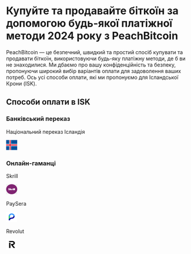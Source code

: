 <body class="payment-methods-page">

# Купуйте та продавайте біткоїн за допомогою будь-якої платіжної методи 2024 року з PeachBitcoin

PeachBitcoin — це безпечний, швидкий та простий спосіб купувати та продавати біткоїн, використовуючи будь-яку платіжну методи, де б ви не знаходилися. Ми дбаємо про вашу конфіденційність та безпеку, пропонуючи широкий вибір варіантів оплати для задоволення ваших потреб. Ось усі способи оплати, які ми пропонуємо для Ісландської Крони (ISK).

## Способи оплати в ISK

### Банківський переказ

<div class="payment-grid">
    <div class="payment-grid-item">
        <p>Національний переказ Ісландія</p> 
        <img src="/img/faq/logoimg/icelandflag.png" width="30px" height="27px" alt="Купуйте біткоїн за допомогою Національного переказу Ісландія, Продавайте біткоїн за допомогою Національного переказу Ісландія">
    </div>
</div>

### Онлайн-гаманці

<div class="payment-grid">
    <div class="payment-grid-item">
        <p>Skrill</p> 
        <img src="/img/faq/logoimg/skrill.png" width="30px" height="27px" alt="Купуйте біткоїн за допомогою Skrill, Продавайте біткоїн за допомогою Skrill">
    </div>
    <div class="payment-grid-item">
        <p>PaySera</p> 
        <img src="/img/faq/logoimg/paysera.png" width="30px" height="27px" alt="Купуйте біткоїн за допомогою PaySera, Продавайте біткоїн за допомогою PaySera">
    </div>
    <div class="payment-grid-item">
        <p>Revolut</p> 
        <img src="/img/faq/logoimg/revolut.png" width="30px" height="27px" alt="Купуйте біткоїн за допомогою Revolut, Продавайте біткоїн за допомогою Revolut">
    </div>
</div>

</body>
